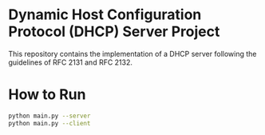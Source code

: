 # Dynamic Host Configuration Protocol (DHCP) Server Project
 This repository contains the implementation of a DHCP server following the guidelines of RFC 2131 and RFC 2132.

# How to Run
```bash 
python main.py --server
python main.py --client
```
